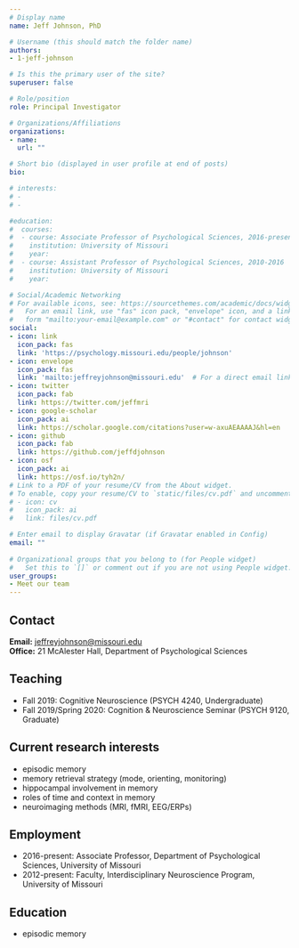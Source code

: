 ```yaml
---
# Display name
name: Jeff Johnson, PhD

# Username (this should match the folder name)
authors:
- 1-jeff-johnson

# Is this the primary user of the site?
superuser: false

# Role/position
role: Principal Investigator

# Organizations/Affiliations
organizations:
- name: 
  url: ""

# Short bio (displayed in user profile at end of posts)
bio: 

# interests:
# - 
# - 

#education:
#  courses:
#  - course: Associate Professor of Psychological Sciences, 2016-present
#    institution: University of Missouri
#    year: 
#  - course: Assistant Professor of Psychological Sciences, 2010-2016
#    institution: University of Missouri
#    year: 

# Social/Academic Networking
# For available icons, see: https://sourcethemes.com/academic/docs/widgets/#icons
#   For an email link, use "fas" icon pack, "envelope" icon, and a link in the
#   form "mailto:your-email@example.com" or "#contact" for contact widget.
social:
- icon: link
  icon_pack: fas
  link: 'https://psychology.missouri.edu/people/johnson'
- icon: envelope
  icon_pack: fas
  link: 'mailto:jeffreyjohnson@missouri.edu'  # For a direct email link, use "mailto:test@example.org".
- icon: twitter
  icon_pack: fab
  link: https://twitter.com/jeffmri
- icon: google-scholar
  icon_pack: ai
  link: https://scholar.google.com/citations?user=w-axuAEAAAAJ&hl=en
- icon: github
  icon_pack: fab
  link: https://github.com/jeffdjohnson
- icon: osf
  icon_pack: ai
  link: https://osf.io/tyh2n/
# Link to a PDF of your resume/CV from the About widget.
# To enable, copy your resume/CV to `static/files/cv.pdf` and uncomment the lines below.  
# - icon: cv
#   icon_pack: ai
#   link: files/cv.pdf

# Enter email to display Gravatar (if Gravatar enabled in Config)
email: ""
  
# Organizational groups that you belong to (for People widget)
#   Set this to `[]` or comment out if you are not using People widget.  
user_groups:
- Meet our team
---
```


## Contact 
**Email:** jeffreyjohnson@missouri.edu   
**Office:** 21 McAlester Hall, Department of Psychological Sciences

## Teaching 
- Fall 2019: Cognitive Neuroscience (PSYCH 4240, Undergraduate)
- Fall 2019/Spring 2020: Cognition & Neuroscience Seminar (PSYCH 9120, Graduate)

## Current research interests 
- episodic memory
- memory retrieval strategy (mode, orienting, monitoring)
- hippocampal involvement in memory
- roles of time and context in memory
- neuroimaging methods (MRI, fMRI, EEG/ERPs)

## Employment 
- 2016-present: Associate Professor, Department of Psychological Sciences, University of Missouri
- 2012-present: Faculty, Interdisciplinary Neuroscience Program, University of Missouri

## Education 
- episodic memory
